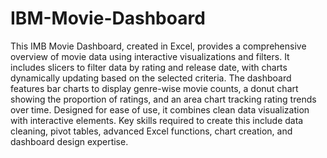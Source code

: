 # IBM-Movie-Dashboard
This IMB Movie Dashboard, created in Excel, provides a comprehensive overview of movie data using interactive visualizations and filters. It includes slicers to filter data by rating and release date, with charts dynamically updating based on the selected criteria. The dashboard features bar charts to display genre-wise movie counts, a donut chart showing the proportion of ratings, and an area chart tracking rating trends over time. Designed for ease of use, it combines clean data visualization with interactive elements. Key skills required to create this include data cleaning, pivot tables, advanced Excel functions, chart creation, and dashboard design expertise.
